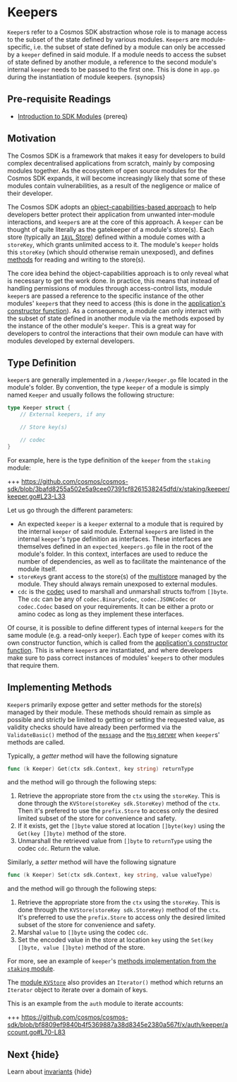 <!--
order: 7
-->

# Keepers

`Keeper`s refer to a Cosmos SDK abstraction whose role is to manage access to
the subset of the state defined by various modules. `Keeper`s are
module-specific, i.e. the subset of state defined by a module can only be
accessed by a `keeper` defined in said module. If a module needs to access the
subset of state defined by another module, a reference to the second module's
internal `keeper` needs to be passed to the first one. This is done in `app.go`
during the instantiation of module keepers. {synopsis}

## Pre-requisite Readings

- [Introduction to SDK Modules](./intro.md) {prereq}

## Motivation

The Cosmos SDK is a framework that makes it easy for developers to build complex
decentralised applications from scratch, mainly by composing modules together.
As the ecosystem of open source modules for the Cosmos SDK expands, it will
become increasingly likely that some of these modules contain vulnerabilities,
as a result of the negligence or malice of their developer.

The Cosmos SDK adopts an [object-capabilities-based approach](../core/ocap.md)
to help developers better protect their application from unwanted inter-module
interactions, and `keeper`s are at the core of this approach. A `keeper` can be
thought of quite literally as the gatekeeper of a module's store(s). Each store
(typically an [`IAVL` Store](../core/store.md#iavl-store)) defined within a
module comes with a `storeKey`, which grants unlimited access to it. The
module's `keeper` holds this `storeKey` (which should otherwise remain
unexposed), and defines [methods](#implementing-methods) for reading and writing
to the store(s).

The core idea behind the object-capabilities approach is to only reveal what is
necessary to get the work done. In practice, this means that instead of handling
permissions of modules through access-control lists, module `keeper`s are passed
a reference to the specific instance of the other modules' `keeper`s that they
need to access (this is done in the
[application's constructor function](../basics/app-anatomy.md#constructor-function)).
As a consequence, a module can only interact with the subset of state defined in
another module via the methods exposed by the instance of the other module's
`keeper`. This is a great way for developers to control the interactions that
their own module can have with modules developed by external developers.

## Type Definition

`keeper`s are generally implemented in a `/keeper/keeper.go` file located in the
module's folder. By convention, the type `keeper` of a module is simply named
`Keeper` and usually follows the following structure:

```go
type Keeper struct {
    // External keepers, if any

    // Store key(s)

    // codec
}
```

For example, here is the type definition of the `keeper` from the `staking`
module:

+++
https://github.com/cosmos/cosmos-sdk/blob/3bafd8255a502e5a9cee07391cf8261538245dfd/x/staking/keeper/keeper.go#L23-L33

Let us go through the different parameters:

- An expected `keeper` is a `keeper` external to a module that is required by
  the internal `keeper` of said module. External `keeper`s are listed in the
  internal `keeper`'s type definition as interfaces. These interfaces are
  themselves defined in an `expected_keepers.go` file in the root of the
  module's folder. In this context, interfaces are used to reduce the number of
  dependencies, as well as to facilitate the maintenance of the module itself.
- `storeKey`s grant access to the store(s) of the [multistore](../core/store.md)
  managed by the module. They should always remain unexposed to external
  modules.
- `cdc` is the [codec](../core/encoding.md) used to marshall and unmarshall
  structs to/from `[]byte`. The `cdc` can be any of `codec.BinaryCodec`,
  `codec.JSONCodec` or `codec.Codec` based on your requirements. It can be
  either a proto or amino codec as long as they implement these interfaces.

Of course, it is possible to define different types of internal `keeper`s for
the same module (e.g. a read-only `keeper`). Each type of `keeper` comes with
its own constructor function, which is called from the
[application's constructor function](../basics/app-anatomy.md). This is where
`keeper`s are instantiated, and where developers make sure to pass correct
instances of modules' `keeper`s to other modules that require them.

## Implementing Methods

`Keeper`s primarily expose getter and setter methods for the store(s) managed by
their module. These methods should remain as simple as possible and strictly be
limited to getting or setting the requested value, as validity checks should
have already been performed via the `ValidateBasic()` method of the
[`message`](./messages-and-queries.md#messages) and the
[`Msg` server](./msg-services.md) when `keeper`s' methods are called.

Typically, a _getter_ method will have the following signature

```go
func (k Keeper) Get(ctx sdk.Context, key string) returnType
```

and the method will go through the following steps:

1. Retrieve the appropriate store from the `ctx` using the `storeKey`. This is
   done through the `KVStore(storeKey sdk.StoreKey)` method of the `ctx`. Then
   it's prefered to use the `prefix.Store` to access only the desired limited
   subset of the store for convenience and safety.
2. If it exists, get the `[]byte` value stored at location `[]byte(key)` using
   the `Get(key []byte)` method of the store.
3. Unmarshall the retrieved value from `[]byte` to `returnType` using the codec
   `cdc`. Return the value.

Similarly, a _setter_ method will have the following signature

```go
func (k Keeper) Set(ctx sdk.Context, key string, value valueType)
```

and the method will go through the following steps:

1. Retrieve the appropriate store from the `ctx` using the `storeKey`. This is
   done through the `KVStore(storeKey sdk.StoreKey)` method of the `ctx`. It's
   preferred to use the `prefix.Store` to access only the desired limited subset
   of the store for convenience and safety.
2. Marshal `value` to `[]byte` using the codec `cdc`.
3. Set the encoded value in the store at location `key` using the
   `Set(key []byte, value []byte)` method of the store.

For more, see an example of `keeper`'s
[methods implementation from the `staking` module](https://github.com/cosmos/cosmos-sdk/blob/3bafd8255a502e5a9cee07391cf8261538245dfd/x/staking/keeper/keeper.go).

The [module `KVStore`](../core/store.md#kvstore-and-commitkvstore-interfaces)
also provides an `Iterator()` method which returns an `Iterator` object to
iterate over a domain of keys.

This is an example from the `auth` module to iterate accounts:

+++
https://github.com/cosmos/cosmos-sdk/blob/bf8809ef9840b4f5369887a38d8345e2380a567f/x/auth/keeper/account.go#L70-L83

## Next {hide}

Learn about [invariants](./invariants.md) {hide}
